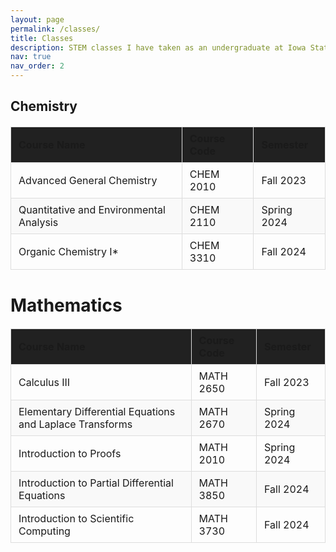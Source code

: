 ```yaml
---
layout: page
permalink: /classes/
title: Classes
description: STEM classes I have taken as an undergraduate at Iowa State.
nav: true
nav_order: 2
---
```


<html lang="en">
<head>
    <meta charset="UTF-8">
    <meta name="viewport" content="width=device-width, initial-scale=1.0">
    <title>Classes</title>
    <style>
        table {
            width: 100%;
            border-collapse: collapse;
            margin: 20px 0;
        }
        th, td {
            border: 1px solid #ddd;
            padding: 8px 12px;
            text-align: left;
        }
        th {
            background-color: #212121;
        }
        tr:nth-child(even) {
            background-color: #f9f9f9;
        }
        tr:hover {
            background-color: #f1f1f1;
        }
    </style>
</head>
<body>
    <h2>Chemistry</h2>
    <table>
        <thead>
            <tr>
                <th>Course Name</th>
                <th>Course Code</th>
                <th>Semester</th>
            </tr>
        </thead>
        <tbody>
            <tr>
                <td>Advanced General Chemistry</td>
                <td>CHEM 2010</td>
                <td>Fall 2023</td>
            </tr>
            <tr>
                <td>Quantitative and Environmental Analysis</td>
                <td>CHEM 2110</td>
                <td>Spring 2024</td>
            </tr>
            <tr>
                <td>Organic Chemistry I*</td>
                <td>CHEM 3310</td>
                <td>Fall 2024</td>
            </tr>
            <!-- Add more rows here -->
        </tbody>
    </table>
    <h1>Mathematics</h1>
        <table>
            <thead>
                <tr>
                    <th>Course Name</th>
                    <th>Course Code</th>
                    <th>Semester</th>
                </tr>
            </thead>
            <tbody>
                <tr>
                    <td>Calculus III</td>
                    <td>MATH 2650</td>
                    <td>Fall 2023</td>
                </tr>
                <tr>
                    <td>Elementary Differential Equations and Laplace Transforms</td>
                    <td>MATH 2670</td>
                    <td>Spring 2024</td>
                </tr>
                <tr>
                    <td>Introduction to Proofs</td>
                    <td>MATH 2010</td>
                    <td>Spring 2024</td>
                </tr>
                <tr>
                    <td>Introduction to Partial Differential Equations</td>
                    <td>MATH 3850</td>
                    <td>Fall 2024</td>
                </tr>
                <tr>
                    <td>Introduction to Scientific Computing</td>
                    <td>MATH 3730</td>
                    <td>Fall 2024</td>
                </tr>
            <!-- Add more rows here -->
        </tbody>
    </table>


</body>
</html>
